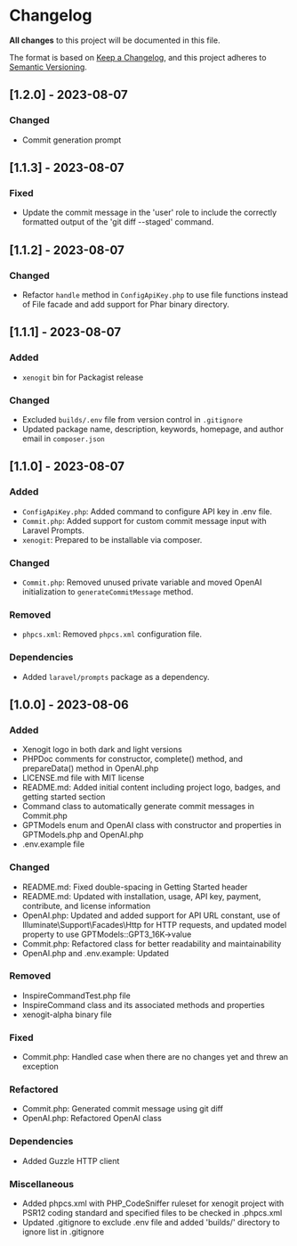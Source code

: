 # Changelog
**All changes** to this project will be documented in this file.

The format is based on [Keep a Changelog](https://keepachangelog.com/en/1.0.0/),
and this project adheres to [Semantic Versioning](https://semver.org/spec/v2.0.0.html).

## [1.2.0] - 2023-08-07

### Changed
- Commit generation prompt

## [1.1.3] - 2023-08-07

### Fixed
- Update the commit message in the 'user' role to include the correctly formatted output of the 'git diff --staged' command. 

## [1.1.2] - 2023-08-07

### Changed
- Refactor `handle` method in `ConfigApiKey.php` to use file functions instead of File facade and add support for Phar binary directory.

## [1.1.1] - 2023-08-07

### Added
- `xenogit` bin for Packagist release

### Changed
- Excluded `builds/.env` file from version control in `.gitignore`
- Updated package name, description, keywords, homepage, and author email in `composer.json`

## [1.1.0] - 2023-08-07

### Added
- `ConfigApiKey.php`: Added command to configure API key in .env file.
- `Commit.php`: Added support for custom commit message input with Laravel Prompts.
- `xenogit`: Prepared to be installable via composer.

### Changed
- `Commit.php`: Removed unused private variable and moved OpenAI initialization to `generateCommitMessage` method.

### Removed
- `phpcs.xml`: Removed `phpcs.xml` configuration file.

### Dependencies
- Added `laravel/prompts` package as a dependency.

## [1.0.0] - 2023-08-06

### Added
- Xenogit logo in both dark and light versions
- PHPDoc comments for constructor, complete() method, and prepareData() method in OpenAI.php
- LICENSE.md file with MIT license
- README.md: Added initial content including project logo, badges, and getting started section
- Command class to automatically generate commit messages in Commit.php
- GPTModels enum and OpenAI class with constructor and properties in GPTModels.php and OpenAI.php
- .env.example file

### Changed
- README.md: Fixed double-spacing in Getting Started header
- README.md: Updated with installation, usage, API key, payment, contribute, and license information
- OpenAI.php: Updated and added support for API URL constant, use of Illuminate\Support\Facades\Http for HTTP requests, and updated model property to use GPTModels::GPT3_16K->value
- Commit.php: Refactored class for better readability and maintainability
- OpenAI.php and .env.example: Updated

### Removed
- InspireCommandTest.php file
- InspireCommand class and its associated methods and properties
- xenogit-alpha binary file

### Fixed
- Commit.php: Handled case when there are no changes yet and threw an exception

### Refactored
- Commit.php: Generated commit message using git diff
- OpenAI.php: Refactored OpenAI class

### Dependencies
- Added Guzzle HTTP client

### Miscellaneous
- Added phpcs.xml with PHP_CodeSniffer ruleset for xenogit project with PSR12 coding standard and specified files to be checked in .phpcs.xml
- Updated .gitignore to exclude .env file and added 'builds/' directory to ignore list in .gitignore
